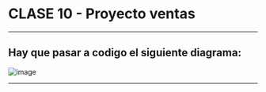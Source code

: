 # CLASE 10 - Proyecto ventas

---

## Hay que pasar a codigo el siguiente diagrama:

![image](https://github.com/eugenia1984/UTN-FRSR-Programacion/assets/72580574/4fb0a269-9cb4-41f1-b102-397c4e51826e)

---

